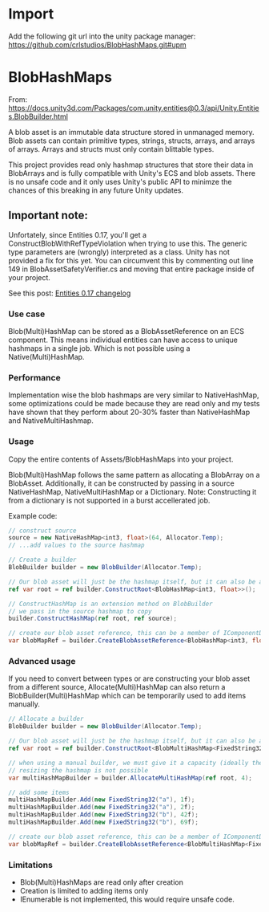 
# Import
Add the following git url into the unity package manager:
https://github.com/crlstudios/BlobHashMaps.git#upm

# BlobHashMaps

From: https://docs.unity3d.com/Packages/com.unity.entities@0.3/api/Unity.Entities.BlobBuilder.html

A blob asset is an immutable data structure stored in unmanaged memory.
Blob assets can contain primitive types, strings, structs, arrays, and arrays of arrays. Arrays and structs must only contain blittable types.

This project provides read only hashmap structures that store their data in BlobArrays and is fully compatible with Unity's ECS and blob assets.
There is no unsafe code and it only uses Unity's public API to minimze the chances of this breaking in any future Unity updates.

## Important note:
Unfortately, since Entities 0.17, you'll get a ConstructBlobWithRefTypeViolation when trying to use this.
The generic type parameters are (wrongly) interpreted as a class. Unity has not provided a fix for this yet.
You can circumvent this by commenting out line 149 in BlobAssetSafetyVerifier.cs and moving that entire package inside of your project.

See this post:
<a href="https://forum.unity.com/threads/entities-0-17-changelog.1020202/page-3#post-6791726">Entities 0.17 changelog</a>


### Use case
Blob(Multi)HashMap can be stored as a BlobAssetReference on an ECS component.
This means individual entities can have access to unique hashmaps in a single job. Which is not possible using a Native(Multi)HashMap.

### Performance
Implementation wise the blob hashmaps are very similar to NativeHashMap, some optimizations could be made because they are read only
and my tests have shown that they perform about 20-30% faster than NativeHashMap and NativeMultiHashmap.

### Usage
Copy the entire contents of Assets/BlobHashMaps into your project.

Blob(Multi)HashMap follows the same pattern as allocating a BlobArray on a BlobAsset.
Additionally, it can be constructed by passing in a source NativeHashMap, NativeMultiHashMap or a Dictionary.
Note: Constructing it from a dictionary is not supported in a burst accellerated job.

Example code:
```csharp
// construct source
source = new NativeHashMap<int3, float>(64, Allocator.Temp);
// ...add values to the source hashmap

// Create a builder
BlobBuilder builder = new BlobBuilder(Allocator.Temp);

// Our blob asset will just be the hashmap itself, but it can also be a member of a larger struct
ref var root = ref builder.ConstructRoot<BlobHashMap<int3, float>>();

// ConstructHashMap is an extension method on BlobBuilder
// we pass in the source hashmap to copy
builder.ConstructHashMap(ref root, ref source);

// create our blob asset reference, this can be a member of IComponentData
var blobMapRef = builder.CreateBlobAssetReference<BlobHashMap<int3, float>>(Allocator.Persistent);
```

### Advanced usage
If you need to convert between types or are constructing your blob asset from a different source, Allocate(Multi)HashMap can also
return a BlobBuilder(Multi)HashMap which can be temporarily used to add items manually.

```csharp
// Allocate a builder
BlobBuilder builder = new BlobBuilder(Allocator.Temp);

// Our blob asset will just be the hashmap itself, but it can also be a member of a larger struct
ref var root = ref builder.ConstructRoot<BlobMultiHashMap<FixedString32, float>>();

// when using a manual builder, we must give it a capacity (ideally the number of items we're going to add)
// resizing the hashmap is not possible
var multiHashMapBuilder = builder.AllocateMultiHashMap(ref root, 4);

// add some items
multiHashMapBuilder.Add(new FixedString32("a"), 1f);
multiHashMapBuilder.Add(new FixedString32("a"), 2f);
multiHashMapBuilder.Add(new FixedString32("b"), 42f);
multiHashMapBuilder.Add(new FixedString32("b"), 69f);

// create our blob asset reference, this can be a member of IComponentData
var blobMapRef = builder.CreateBlobAssetReference<BlobMultiHashMap<FixedString32, float>>(Allocator.Persistent);
```

### Limitations
- Blob(Multi)HashMaps are read only after creation
- Creation is limited to adding items only
- IEnumerable is not implemented, this would require unsafe code.
